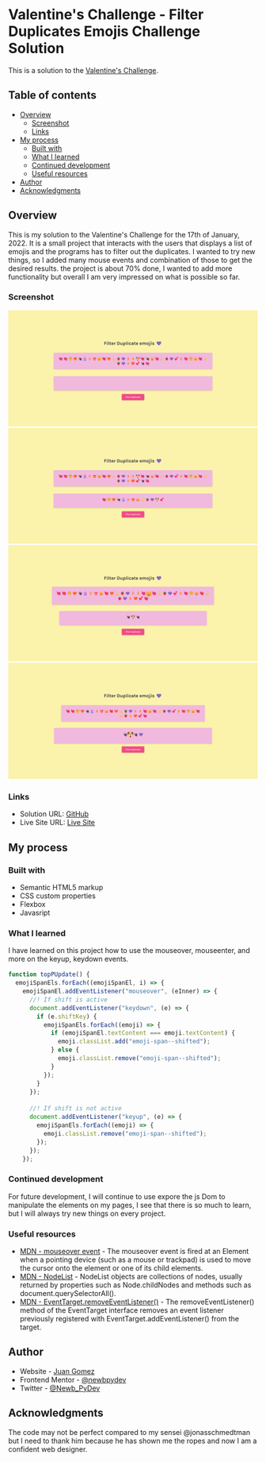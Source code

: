 # Valentine's Challenge - Filter Duplicates Emojis Challenge Solution

This is a solution to the [Valentine's Challenge](https://scrimba.com/learn/codeweeks/-filter-duplicate-emojis-challenge-co9e84683a1a75f69bfa6a49d). 

## Table of contents

- [Overview](#overview)
  - [Screenshot](#screenshot)
  - [Links](#links)
- [My process](#my-process)
  - [Built with](#built-with)
  - [What I learned](#what-i-learned)
  - [Continued development](#continued-development)
  - [Useful resources](#useful-resources)
- [Author](#author)
- [Acknowledgments](#acknowledgments)

## Overview

This is my solution to the Valentine's Challenge for the 17th of January, 2022.
It is a small project that interacts with the users that displays a list of
emojis and the programs has to filter out the duplicates. I wanted to try new
things, so I added many mouse events and combination of those to get the desired
results. the project is about 70% done, I wanted to add more functionality but
overall I am very impressed on what is possible so far.

### Screenshot

![](./images/screenshot1.png)
![](./images/screenshot2.png)
![](./images/screenshot3.png)
![](./images/screenshot4.png)

### Links

- Solution URL: [GitHub](https://github.com/newbpydev/valentines-17-2022)
- Live Site URL: [Live Site](https://upbeat-kilby-3fd751.netlify.app/)

## My process

### Built with

- Semantic HTML5 markup
- CSS custom properties
- Flexbox
- Javasript

### What I learned

I have learned on this project how to use the mouseover, mouseenter, and more on
the keyup, keydown events.

```javascript
function topPUpdate() {
  emojiSpanEls.forEach((emojiSpanEl, i) => {
    emojiSpanEl.addEventListener("mouseover", (eInner) => {
      //! If shift is active
      document.addEventListener("keydown", (e) => {
        if (e.shiftKey) {
          emojiSpanEls.forEach((emoji) => {
            if (emojiSpanEl.textContent === emoji.textContent) {
              emoji.classList.add("emoji-span--shifted");
            } else {
              emoji.classList.remove("emoji-span--shifted");
            }
          });
        }
      });

      //! If shift is not active
      document.addEventListener("keyup", (e) => {
        emojiSpanEls.forEach((emoji) => {
          emoji.classList.remove("emoji-span--shifted");
        });
      });
    });
```

### Continued development

For future development, I will continue to use expore the js Dom to manipulate
the elements on my pages, I see that there is so much to learn, but I will
always try new things on every project.

### Useful resources

- [MDN - mouseover event](https://developer.mozilla.org/en-US/docs/Web/API/Element/mouseover_event) - The mouseover event is fired at an Element when a pointing device (such as a mouse or trackpad) is used to move the cursor onto the element or one of its child elements.
- [MDN - NodeList](https://developer.mozilla.org/en-US/docs/Web/API/NodeList) - NodeList objects are collections of nodes, usually returned by properties such as Node.childNodes and methods such as document.querySelectorAll().
- [MDN - EventTarget.removeEventListener()](https://developer.mozilla.org/es/docs/Web/API/EventTarget/removeEventListener) - The removeEventListener() method of the EventTarget interface removes an event listener previously registered with EventTarget.addEventListener() from the target.

## Author

- Website - [Juan Gomez](https://www.newbpydev.com)
- Frontend Mentor - [@newbpydev](https://www.frontendmentor.io/profile/newbpydev)
- Twitter - [@Newb_PyDev](https://twitter.com/Newb_PyDev)

## Acknowledgments

The code may not be perfect compared to my sensei @jonasschmedtman but I need
to thank him because he has shown me the ropes and now I am a confident web
designer.



